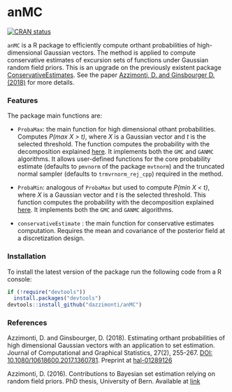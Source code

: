 
<!-- README.md is generated from README.Rmd. Please edit that file -->

# anMC

<!-- badges: start -->

[![CRAN
status](https://www.r-pkg.org/badges/version/anMC)](https://CRAN.R-project.org/package=anMC)
<!-- badges: end -->

`anMC` is a R package to efficiently compute orthant probabilities of
high-dimensional Gaussian vectors. The method is applied to compute
conservative estimates of excursion sets of functions under Gaussian
random field priors. This is an upgrade on the previously existent
package
[ConservativeEstimates](https://github.com/dazzimonti/ConservativeEstimates).
See the paper [Azzimonti, D. and Ginsbourger D.
(2018)](https://hal.science/hal-01289126) for more details.

### Features

The package main functions are:

- `ProbaMax`: the main function for high dimensional othant
  probabilities. Computes *P(max X \> t)*, where *X* is a Gaussian
  vector and *t* is the selected threshold. The function computes the
  probability with the decomposition explained
  [here](https://hal.science/hal-01289126). It implements
  both the `GMC` and `GANMC` algorithms. It allows user-defined
  functions for the core probability estimate (defaults to `pmvnorm` of
  the package `mvtnorm`) and the truncated normal sampler (defaults to
  `trmvrnorm_rej_cpp`) required in the method.

- `ProbaMin`: analogous of `ProbaMax` but used to compute *P(min X \<
  t)*, where *X* is a Gaussian vector and *t* is the selected threshold.
  This function computes the probability with the decomposition
  explained [here](https://hal.science/hal-01289126). It
  implements both the `GMC` and `GANMC` algorithms.

- `conservativeEstimate` : the main function for conservative estimates
  computation. Requires the mean and covariance of the posterior field
  at a discretization design.

### Installation

To install the latest version of the package run the following code from
a R console:

``` r
if (!require("devtools"))
  install.packages("devtools")
devtools::install_github("dazzimonti/anMC")
```

### References

Azzimonti, D. and Ginsbourger, D. (2018). Estimating orthant
probabilities of high dimensional Gaussian vectors with an application
to set estimation. Journal of Computational and Graphical Statistics,
27(2), 255-267. [DOI:
10.1080/10618600.2017.1360781](https://doi.org/10.1080/10618600.2017.1360781).
Preprint at
[hal-01289126](https://hal.science/hal-01289126)

Azzimonti, D. (2016). Contributions to Bayesian set estimation relying
on random field priors. PhD thesis, University of Bern. Available at
[link](https://biblio.unibe.ch/download/eldiss/16azzimonti_d.pdf)
